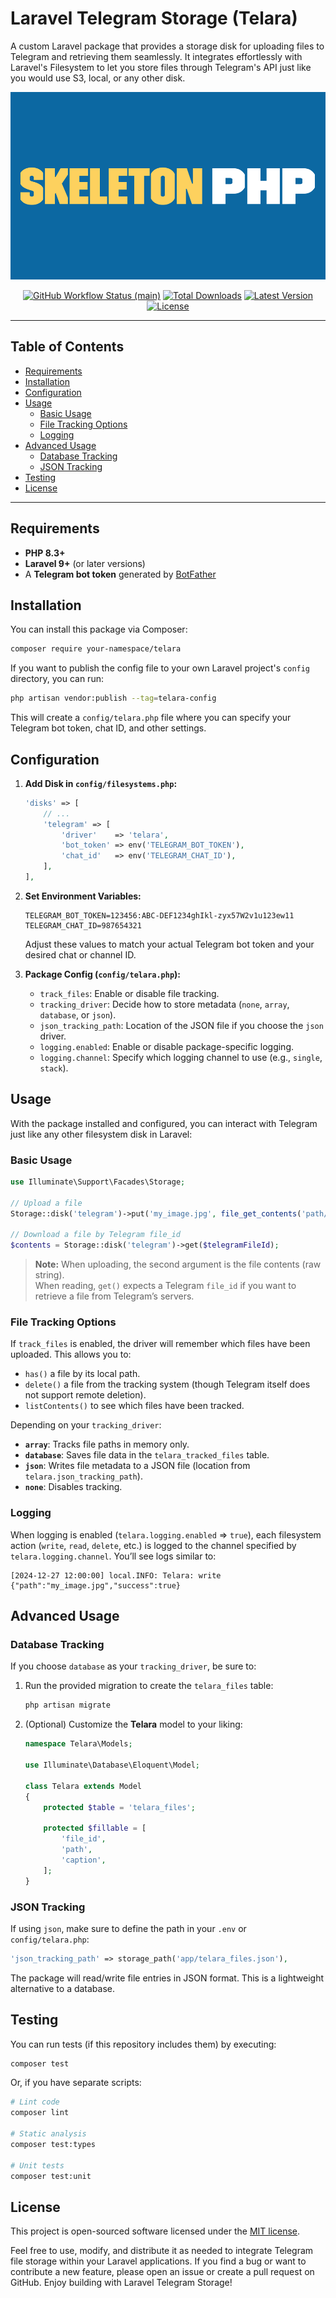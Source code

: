 # Laravel Telegram Storage (Telara)

A custom Laravel package that provides a storage disk for uploading files to Telegram and retrieving them seamlessly. It integrates effortlessly with Laravel's Filesystem to let you store files through Telegram's API just like you would use S3, local, or any other disk.

<p align="center">
  <img src="https://raw.githubusercontent.com/gflaminio3/telara/master/docs/example.png" height="300" alt="Laravel Telegram Storage">
  <p align="center">
      <a href="https://github.com/gflaminio3/telara/actions"><img alt="GitHub Workflow Status (main)" src="https://github.com/gflaminio3/telara/actions/workflows/tests.yml/badge.svg"></a>
      <a href="https://packagist.org/packages/your-namespace/telara"><img alt="Total Downloads" src="https://img.shields.io/packagist/dt/your-namespace/telara"></a>
      <a href="https://packagist.org/packages/your-namespace/telara"><img alt="Latest Version" src="https://img.shields.io/packagist/v/your-namespace/telara"></a>
      <a href="https://packagist.org/packages/your-namespace/telara"><img alt="License" src="https://img.shields.io/packagist/l/your-namespace/telara"></a>
  </p>
</p>

---

## Table of Contents

- [Requirements](#requirements)
- [Installation](#installation)
- [Configuration](#configuration)
- [Usage](#usage)
  - [Basic Usage](#basic-usage)
  - [File Tracking Options](#file-tracking-options)
  - [Logging](#logging)
- [Advanced Usage](#advanced-usage)
  - [Database Tracking](#database-tracking)
  - [JSON Tracking](#json-tracking)
- [Testing](#testing)
- [License](#license)

---

## Requirements

- **PHP 8.3+**  
- **Laravel 9+** (or later versions)  
- A **Telegram bot token** generated by [BotFather](https://t.me/botfather)

## Installation

You can install this package via Composer:

```bash
composer require your-namespace/telara
```

If you want to publish the config file to your own Laravel project's `config` directory, you can run:

```bash
php artisan vendor:publish --tag=telara-config
```

This will create a `config/telara.php` file where you can specify your Telegram bot token, chat ID, and other settings.

## Configuration

1. **Add Disk in `config/filesystems.php`:**
   ```php
   'disks' => [
       // ...
       'telegram' => [
           'driver'    => 'telara',
           'bot_token' => env('TELEGRAM_BOT_TOKEN'),
           'chat_id'   => env('TELEGRAM_CHAT_ID'),
       ],
   ],
   ```

2. **Set Environment Variables:**
   ```env
   TELEGRAM_BOT_TOKEN=123456:ABC-DEF1234ghIkl-zyx57W2v1u123ew11
   TELEGRAM_CHAT_ID=987654321
   ```
   Adjust these values to match your actual Telegram bot token and your desired chat or channel ID.

3. **Package Config (`config/telara.php`):**
   - `track_files`: Enable or disable file tracking.  
   - `tracking_driver`: Decide how to store metadata (`none`, `array`, `database`, or `json`).  
   - `json_tracking_path`: Location of the JSON file if you choose the `json` driver.  
   - `logging.enabled`: Enable or disable package-specific logging.  
   - `logging.channel`: Specify which logging channel to use (e.g., `single`, `stack`).

## Usage

With the package installed and configured, you can interact with Telegram just like any other filesystem disk in Laravel:

### Basic Usage

```php
use Illuminate\Support\Facades\Storage;

// Upload a file
Storage::disk('telegram')->put('my_image.jpg', file_get_contents('path/to/local/image.jpg'));

// Download a file by Telegram file_id
$contents = Storage::disk('telegram')->get($telegramFileId);
```

> **Note:** When uploading, the second argument is the file contents (raw string).  
> When reading, `get()` expects a Telegram `file_id` if you want to retrieve a file from Telegram’s servers.

### File Tracking Options

If `track_files` is enabled, the driver will remember which files have been uploaded. This allows you to:

- `has()` a file by its local path.  
- `delete()` a file from the tracking system (though Telegram itself does not support remote deletion).  
- `listContents()` to see which files have been tracked.

Depending on your `tracking_driver`:

- **`array`**: Tracks file paths in memory only.  
- **`database`**: Saves file data in the `telara_tracked_files` table.  
- **`json`**: Writes file metadata to a JSON file (location from `telara.json_tracking_path`).  
- **`none`**: Disables tracking.

### Logging

When logging is enabled (`telara.logging.enabled` => `true`), each filesystem action (`write`, `read`, `delete`, etc.) is logged to the channel specified by `telara.logging.channel`. You’ll see logs similar to:

```
[2024-12-27 12:00:00] local.INFO: Telara: write {"path":"my_image.jpg","success":true}
```

## Advanced Usage

### Database Tracking

If you choose `database` as your `tracking_driver`, be sure to:

1. Run the provided migration to create the `telara_files` table:
   ```bash
   php artisan migrate
   ```
2. (Optional) Customize the **Telara** model to your liking:
   ```php
   namespace Telara\Models;

   use Illuminate\Database\Eloquent\Model;

   class Telara extends Model
   {
       protected $table = 'telara_files';

       protected $fillable = [
           'file_id',
           'path',
           'caption',
       ];
   }
   ```

### JSON Tracking

If using `json`, make sure to define the path in your `.env` or `config/telara.php`:

```php
'json_tracking_path' => storage_path('app/telara_files.json'),
```

The package will read/write file entries in JSON format. This is a lightweight alternative to a database.

## Testing

You can run tests (if this repository includes them) by executing:

```bash
composer test
```

Or, if you have separate scripts:

```bash
# Lint code
composer lint

# Static analysis
composer test:types

# Unit tests
composer test:unit
```

## License

This project is open-sourced software licensed under the [MIT license](https://opensource.org/licenses/MIT).

Feel free to use, modify, and distribute it as needed to integrate Telegram file storage within your Laravel applications. If you find a bug or want to contribute a new feature, please open an issue or create a pull request on GitHub. Enjoy building with Laravel Telegram Storage!
